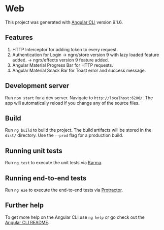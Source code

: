 # Web

This project was generated with [Angular CLI](https://github.com/angular/angular-cli) version 9.1.6.

## Features

1. HTTP Interceptor for adding token to every request.
2. Authentication for Login
    -> ngrx/store version 9 with lazy loaded feature added.
    -> ngrx/effects version 9 feature added. 
3. Angular Material Progress Bar for HTTP requests.
4. Angular Material Snack Bar for Toast error and success message.

## Development server

Run `npm start` for a dev server. Navigate to `http://localhost:6200/`. The app will automatically reload if you change any of the source files.

## Build

Run `ng build` to build the project. The build artifacts will be stored in the `dist/` directory. Use the `--prod` flag for a production build.

## Running unit tests

Run `ng test` to execute the unit tests via [Karma](https://karma-runner.github.io).

## Running end-to-end tests

Run `ng e2e` to execute the end-to-end tests via [Protractor](http://www.protractortest.org/).

## Further help

To get more help on the Angular CLI use `ng help` or go check out the [Angular CLI README](https://github.com/angular/angular-cli/blob/master/README.md).
